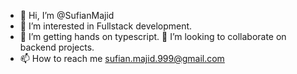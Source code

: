 - 👋 Hi, I’m @SufianMajid
- 👀 I’m interested in Fullstack development.
- 🌱 I’m getting hands on typescript.
💞️ I’m looking to collaborate on backend projects.
- 📫 How to reach me sufian.majid.999@gmail.com
  
